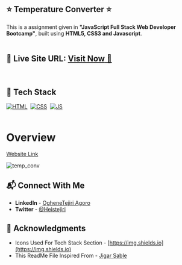 ## ⭐ Temperature Converter ⭐

This is a assignment given in **"JavaScript Full Stack Web Developer Bootcamp"**, built using **HTML5, CSS3 and Javascript**.
<br>
<br>

## 📌 **Live Site URL:** <a href="https://heistejiri.github.io/Temperature-converter/">**Visit Now** 🚀</a>

<br>

## 📌 Tech Stack

[![HTML](https://img.shields.io/badge/html5%20-%23E34F26.svg?&style=for-the-badge&logo=html5&logoColor=white)](https://github.com/heistejiri)&nbsp;
[![CSS](https://img.shields.io/badge/css3%20-%231572B6.svg?&style=for-the-badge&logo=css3&logoColor=white)](https://github.com/heistejiri)&nbsp;
[![JS](https://img.shields.io/badge/javascript%20-%23323330.svg?&style=for-the-badge&logo=javascript&logoColor=%23F7DF1E)](https://github.com/heistejiri)
<br>
<br>

# Overview

[Website Link](https://temperature-conver.netlify.app/)

![temp_conv](https://user-images.githubusercontent.com/77884951/191012786-3802658c-7815-490c-9aab-aa4c65e65f0f.PNG)


## 📬 Connect With Me

- **LinkedIn** - [OgheneTejiri Agoro](https://www.linkedin.com/in/heistejiri/)
- **Twitter** - [@Heistejiri](https://www.twitter.com/heistejiri)

## 📌 Acknowledgments

- Icons Used For Tech Stack Section - [https://img.shields.io](https://img.shields.io)
- This ReadMe File Inspired From - [Jigar Sable](https://github.com/jigar-sable)
